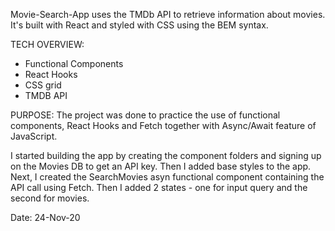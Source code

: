 Movie-Search-App uses the TMDb API to retrieve information about movies. It's built with React and styled with CSS using the BEM syntax.

TECH OVERVIEW:

- Functional Components
- React Hooks
- CSS grid
- TMDB API

PURPOSE: The project was done to practice the use of functional components, React Hooks and Fetch together with Async/Await feature of JavaScript.

I started building the app by creating the component folders and signing up on the Movies DB to get an API key. Then I added base styles to the app. Next, I created the SearchMovies asyn functional component containing the API call using Fetch. Then I added 2 states - one for input query and the second for movies.

Date: 24-Nov-20